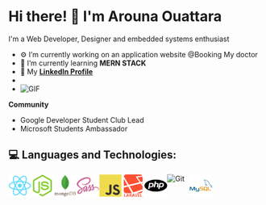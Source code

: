 

# Hi there! 👋 I'm Arouna Ouattara

I'm a Web Developer, Designer and embedded systems enthusiast

- ⚙️ I’m currently working on an application website @Booking My doctor
- 🍎 I’m currently learning **MERN STACK**
- 💼  My [**LinkedIn Profile**]( https://www.linkedin.com/in/arouna-ouattara/ )
- 
- <img align="left" alt="GIF" src="https://media.giphy.com/media/USV0ym3bVWQJJmNu3N/giphy.gif"/>



**Community**
- Google Developer Student Club Lead
- Microsoft Students Ambassador 


## 💻 Languages and Technologies:

<img align="left" alt="ReactJS" width="45px" src="https://raw.githubusercontent.com/devicons/devicon/master/icons/react/react-original.svg" />
<img align="left" alt="NodeJS" width="45px" src="https://raw.githubusercontent.com/devicons/devicon/master/icons/nodejs/nodejs-plain.svg" />
<img align="left" alt="MongoDB" width="45px" src="https://raw.githubusercontent.com/devicons/devicon/master/icons/mongodb/mongodb-original-wordmark.svg" />

<img align="left" alt="Sass" width="45px" src="https://raw.githubusercontent.com/devicons/devicon/master/icons/sass/sass-original.svg" />

<img align="left" alt="JavaScript" width="45px" src="https://raw.githubusercontent.com/devicons/devicon/master/icons/javascript/javascript-original.svg" />

<img align="left" alt="Laravel" width="45px" src="https://raw.githubusercontent.com/devicons/devicon/master/icons/laravel/laravel-plain-wordmark.svg" /> 

 
<img align="left" alt="PHP" width="45px" src="https://raw.githubusercontent.com/devicons/devicon/master/icons/php/php-plain.svg" />

<img align="left" alt="Git" width="45px" src="https://www.vectorlogo.zone/logos/git-scm/git-scm-icon.svg" />

<img align="left" alt="MySQL" width="45px" src="https://raw.githubusercontent.com/devicons/devicon/master/icons/mysql/mysql-original-wordmark.svg" />




<br />
<br />

